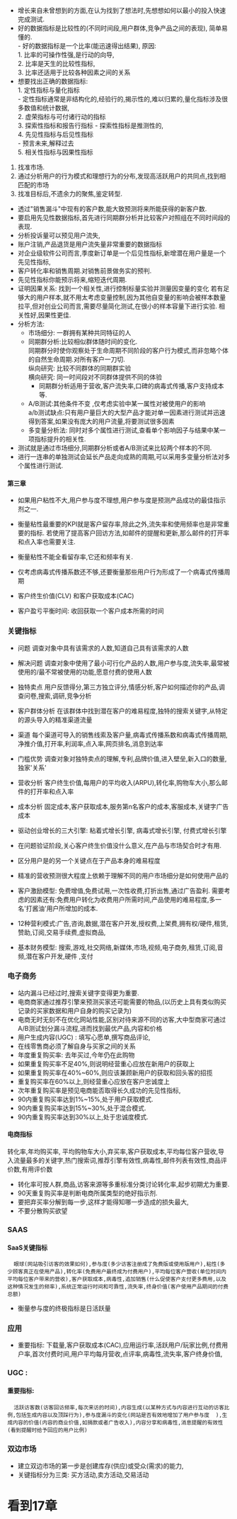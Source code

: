 - 增长来自未曾想到的方面,在认为找到了想法时,先想想如何以最小的投入快速完成测试.
- 好的数据指标是比较性的(不同时间段,用户群体,竞争产品之间的表现),  简单易懂的.  
      - 好的数据指标是一个比率(能迅速得出结果), 原因:    
                   1. 比率的可操作性强,是行动的向导,  
                   2. 比率是天生的比较性指标,  
                   3. 比率还适用于比较各种因素之间的关系  
- 想要找出正确的数据指标:  
      1. 定性指标与量化指标  
            - 定性指标通常是非结构化的,经验行的,揭示性的,难以归累的,量化指标涉及很多数值和统计数据,  
      2. 虚荣指标与可付诸行动的指标  
      3. 探索性指标和报告行指标 
            -  探索性指标是推测性的,  
      4. 先见性指标与后见性指标  
             -  预言未来,解释过去   
      5. 相关性指标与因果性指标


1. 找准市场.  
2. 通过分析用户的行为模式和理想行为的分布,发现高活跃用户的共同点,找到相匹配的市场
3. 找准目标后,不遗余力的聚焦,鉴定转型.


- 透过"销售漏斗"中现有的客户数,能大致预测将来所能获得的新客户数.
- 要启用先见性数据指标,首先进行同期群分析并比较客户对照组在不同时间段的表现.
- 分析投诉量可以预见用户流失,
- 账户注销,产品退货是用户流失量非常重要的数据指标
- 对企业级软件公司而言,季度新订单是一个后见性指标,新增潜在用户量是一个先见性指标,
-  客户转化率和销售周期.对销售前景做务实的预判.
- 先见性指标你能预示将来,缩短迭代周期.
- 证明因果关系:
  找到一个相关性,进行控制标量实验并测量因变量的变化
  若有足够大的用户样本,就不用太考虑变量控制,因为其他自变量的影响会被样本数量拉平,但对创业公司而言,需要尽量简化测试,在很小的样本容量下进行实验.
  相关性好,因果性更佳.
- 分析方法:
    - 市场细分: 一群拥有某种共同特征的人  
    - 同期群分析:比较相似群体随时间的变化.  
      同期群分时使你观察处于生命周期不同阶段的客户行为模式,而非忽略个体的自然生命周期.对所有客户一刀切.  
      纵向研究: 比较不同群体的同期群实验  
      横向研究: 同一时间段对不同群体提供不同的体验  
      - 同期群分析适用于营收,客户流失率,口碑的病毒式传播,客户支持成本等.
    - A/B测试:其他条件不变 ,仅考虑实验中某一属性对被使用户的影响  
      a/b测试缺点:只有用户量巨大的大型产品才能对单一因素进行测试并迅速得到答案,如果没有庞大的用户流量,将要测试很多因素
    - 多变量分析法: 同时对多个属性进行测试,查看单个影响因子与结果中某一项指标提升的相关性.
- 测试就是通过市场细分,同期群分析或者A/B测试来比较两个样本的不同.  
- 进行一连串的单独测试会延长产品走向成熟的周期,可以采用多变量分析法对多个属性进行测试.  

#### 第三章
- 如果用户粘性不大,用户参与度不理想,用户参与度是预测产品成功的最佳指示剂之一.
- 衡量粘性最重要的KPI就是客户留存率,除此之外,流失率和使用频率也是非常重要的指标.
    若使用了提高客户回访方法,如邮件的提醒和更新,那么邮件的打开率和点入率也需要关注.
- 衡量粘性不能全看留存率,它还和频率有关.
- 仅考虑病毒式传播系数还不够,还要衡量那些用户行为形成了一个病毒式传播周期

- 客户终生价值(CLV) 和客户获取成本(CAC)
- 客户盈亏平衡时间: 收回获取一个客户成本所需的时间
### 关键指标

- 问题             调查对象中具有该需求的人数,知道自己具有该需求的人数
- 解决问题          调查对象中使用了最小可行化产品的人数,用户参与度,流失率,最常被使用的/最不常被使用的功能,愿意付费的使用人数
- 独特卖点          用户反馈得分,第三方独立评分,情感分析,客户如何描述你的产品,调查问卷,搜索,调研,竞争分析
- 客户群体分析      在该群体中找到潜在客户的难易程度,独特的搜索关键字,从特定的源头导入的精准渠道流量
- 渠道              每个渠道可导入的销售线索及客户量,病毒式传播系数和病毒式传播周期,净推介值,打开率,利润率,点入率,网页排名,消息到达率  
- 门槛优势          调查对象对独特卖点的理解,专利,品牌价值,进入壁垒,新入口的数量,独家'关系'
- 营收分析          客户终生价值,每用户的平均收入(ARPU),转化率,购物车大小,那么邮件的打开率和点入率
- 成本分析          固定成本,客户获取成本,服务第n名客户的成本,客服成本,关键字广告成本


- 驱动创业增长的三大引擎: 粘着式增长引擎, 病毒式增长引擎, 付费式增长引擎
- 在问题验证阶段,关心客户终生价值没什么意义,在产品与市场契合时才有用.
- 区分用户是的另一个关键点在于产品本身的难易程度
- 精准的营收预测很大程度上依赖于理解不同的用户市场细分是如何使用产品的
- 客户激励模型: 免费增值,免费试用,一次性收费,打折出售,通过广告盈利.  需要考虑的因素还有:免费用户转化为收费用户所需时间,产品使用的难易程度,多一名'打酱油'用户所增加的成本.
- 12种营利模式:广告,咨询,数据,潜在客户开发,授权费,上架费,拥有权/硬件,租赁,赞助,订阅,交易手续费,虚拟商品,
- 基本财务模型: 搜索,游戏,社交网络,新媒体,市场,视频,电子商务,租赁,订阅,音频,潜在客户开发,硬件 ,支付


### 电子商务

- 站内漏斗已经过时,搜索关键字变得更为重要.
- 电商商家通过推荐引擎来预测买家还可能需要的物品,(以历史上具有类似购买记录的买家数据和用户自身的购买记录为)
- 电商无时无刻不在优化网站性能,区别对待来源不同的访客,大中型商家可通过A/B测试划分漏斗流程,进而找到最优产品,内容和价格
- 用户生成内容(UGC) : 填写心愿单,撰写商品评论,
- 在线零售商必须了解自身与买家之间的关系
- 年度重复购买率: 去年买过,今年仍在此购物
- 如果重复购买率不足40%,则说明经营重心应放在新用户的获取上
- 如果重复购买率在40%~60%,则应该兼顾新用户的获取和回头客的招揽
- 重复购买率在60%以上,则经营重心应放在客户忠诚度上
- 次年重复购买率是预见电商能否取得长久成功的先见性指标,
- 90内重复购买率达到1%~15%,处于用户获取模式.
- 90内重复购买率达到15%~30%,处于混合模式.
- 90内重复购买率达到30%以上,处于忠诚度模式.

#### 电商指标
  转化率,年均购买率, 平均购物车大小,弃买率,客户获取成本,平均每位客户营收,导入流量最多的关键字,热门搜索词,推荐引擎有效性,病毒性,邮件列表有效性,商品评价数,有用评价数

- 转化率可按人群,商品,访客来源等多重标准分类讨论转化率,起步初期尤为重要.
- 90天重复购买率是判断电商所属类型的绝好指示剂.
- 要把弃买率分解到每一步,这样才能得知哪一步造成的损失最大,
- 不要分散购买欲望


### SAAS
#### SaaS关键指标
      眼球(网站吸引访客的效果如何),参与度(多少访客注册成了免费版或使用版用户),粘性(多少顾客真正在使用产品),转化率(免费用户最终成为付费用户),平均每位客户营收(单位时间内平均每位客户带来的营收),客户获取成本,病毒性,追加销售(什么促使客户支付更多费用,以及这种情况发生的频率),系统正常运行时间和可靠性,流失率,终身价值(客户使用产品期间的付费总额)

- 衡量参与度的终极指标是日活跃量



### 应用
- 重要指标:
      下载量,客户获取成本(CAC),应用运行率,活跃用户/玩家比例,付费用户率,首次付费时间,用户平均每月营收,点评率,病毒性,流失率,客户终身价值,
      
### UGC :
#### 重要指标:
      活跃访客数(访客回访频率,每次来访的时间),内容生成(以某种方式与内容进行互动的访客比例,包括生成内容以及顶踩行为),参与度漏斗的变化(网站是否有效地增加了用户参与度  ),生成内容的价值(内容的商业价值,如捐款或者广告收入),内容分享和病毒性,消息提醒的有效性(看到提醒时给予回应的用户比例)
      
### 双边市场

- 建立双边市场的第一步是创建库存(供应)或受众(需求)的能力,
- 关键指标分为三类: 买方活动,卖方活动,交易活动
# 看到17章





















